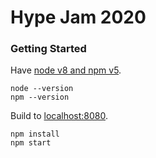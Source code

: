 # Hype Jam 2020 #

### Getting Started ###

Have [node v8 and npm v5](https://nodejs.org).

```
node --version
npm --version
```

Build to [localhost:8080](http://localhost:8080).

```
npm install
npm start
```
